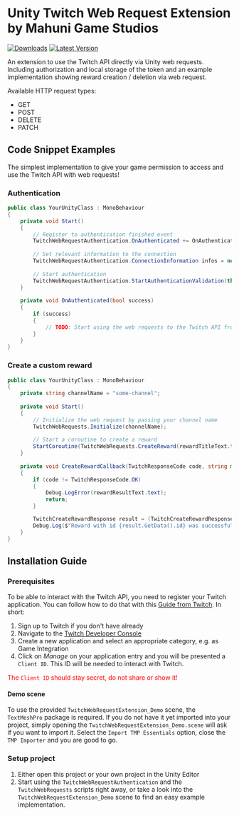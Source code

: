 # Unity Twitch Web Request Extension by Mahuni Game Studios

[![Downloads](https://img.shields.io/github/downloads/mahuni-game-studios/twitch-web-request-unity-extension/total.svg)](https://github.com/mahuni-game-studios/twitch-web-request-unity-extension/releases/) [![Latest Version](https://img.shields.io/github/v/release/mahuni-game-studios/twitch-web-request-unity-extension)](https://github.com/mahuni-game-studios/twitch-web-request-unity-extension/releases/tag/v1.0)

An extension to use the Twitch API directly via Unity web requests. Including authorization and local storage of the token and an example implementation showing reward creation / deletion via web request.

Available HTTP request types:
- GET
- POST
- DELETE
- PATCH

## Code Snippet Examples

The simplest implementation to give your game permission to access and use the Twitch API with web requests!

### Authentication

```cs
public class YourUnityClass : MonoBehaviour
{
    private void Start()
    {        
        // Register to authentication finished event
        TwitchWebRequestAuthentication.OnAuthenticated += OnAuthenticated;
        
        // Set relevant information to the connection
        TwitchWebRequestAuthentication.ConnectionInformation infos = new(twitchClientIdText.text, new List<string>(){TwitchWebRequestAuthentication.ConnectionInformation.CHANNEL_MANAGE_REDEMPTIONS});
        
        // Start authentication
        TwitchWebRequestAuthentication.StartAuthenticationValidation(this, infos);
    }
    
    private void OnAuthenticated(bool success)
    {
        if (success)
        {
            // TODO: Start using the web requests to the Twitch API from here!
        }
    }
}
```

### Create a custom reward

```cs
public class YourUnityClass : MonoBehaviour
{
    private string channelName = "some-channel";
    
    private void Start()
    {
        // Initialize the web request by passing your channel name
        TwitchWebRequests.Initialize(channelName);
        
        // Start a coroutine to create a reward
        StartCoroutine(TwitchWebRequests.CreateReward(rewardTitleText.text, cost, CreateRewardCallback));
    }
      
    private void CreateRewardCallback(TwitchResponseCode code, string message)
    {
        if (code != TwitchResponseCode.OK)
        {            
            Debug.LogError(rewardResultText.text);
            return;
        }

        TwitchCreateRewardResponse result = (TwitchCreateRewardResponse)JsonUtility.FromJson(message, typeof(TwitchCreateRewardResponse));
        Debug.Log($"Reward with id {result.GetData().id} was successfully created!");
    }  
}
```

## Installation Guide

### Prerequisites

To be able to interact with the Twitch API, you need to register your Twitch application. You can follow how to do that with this [Guide from Twitch](https://dev.twitch.tv/docs/authentication/register-app/). In short:

1. Sign up to Twitch if you don't have already
2. Navigate to the [Twitch Developer Console](https://dev.twitch.tv/console/apps)
3. Create a new application and select an appropriate category, e.g. as Game Integration
4. Click on *Manage* on your application entry and you will be presented a `Client ID`. This ID will be needed to interact with Twitch.

<font color="red">The `Client ID` should stay secret, do not share or show it!</font>

#### Demo scene

To use the provided `TwitchWebRequestExtension_Demo` scene, the `TextMeshPro` package is required. If you do not have it yet imported into your project, simply opening the `TwitchWebRequestExtension_Demo.scene` will ask if you want to import it. Select the `Import TMP Essentials` option, close the `TMP Importer` and you are good to go.

### Setup project
1. Either open this project or your own project in the Unity Editor
2. Start using the `TwitchWebRequestAuthentication` and the `TwitchWebRequests` scripts right away, or take a look into the `TwitchWebRequestExtension_Demo` scene to find an easy example implementation.